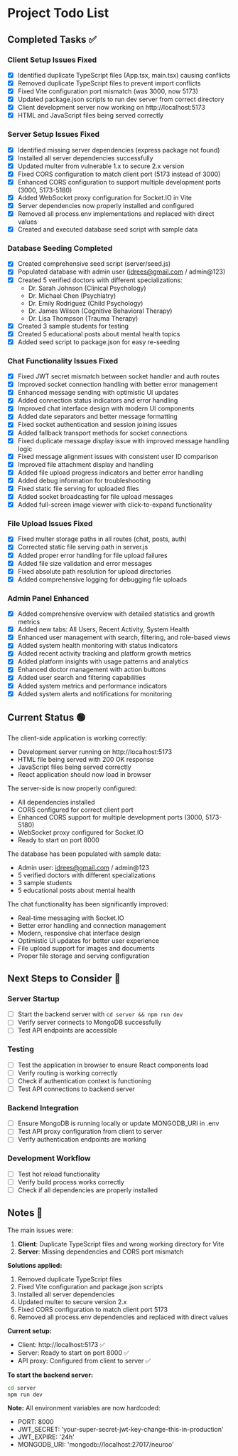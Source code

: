 # Project Todo List

## Completed Tasks ✅

### Client Setup Issues Fixed
- [x] Identified duplicate TypeScript files (App.tsx, main.tsx) causing conflicts
- [x] Removed duplicate TypeScript files to prevent import conflicts
- [x] Fixed Vite configuration port mismatch (was 3000, now 5173)
- [x] Updated package.json scripts to run dev server from correct directory
- [x] Client development server now working on http://localhost:5173
- [x] HTML and JavaScript files being served correctly

### Server Setup Issues Fixed
- [x] Identified missing server dependencies (express package not found)
- [x] Installed all server dependencies successfully
- [x] Updated multer from vulnerable 1.x to secure 2.x version
- [x] Fixed CORS configuration to match client port (5173 instead of 3000)
- [x] Enhanced CORS configuration to support multiple development ports (3000, 5173-5180)
- [x] Added WebSocket proxy configuration for Socket.IO in Vite
- [x] Server dependencies now properly installed and configured
- [x] Removed all process.env implementations and replaced with direct values
- [x] Created and executed database seed script with sample data

### Database Seeding Completed
- [x] Created comprehensive seed script (server/seed.js)
- [x] Populated database with admin user (idrees@gmail.com / admin@123)
- [x] Created 5 verified doctors with different specializations:
  - Dr. Sarah Johnson (Clinical Psychology)
  - Dr. Michael Chen (Psychiatry)
  - Dr. Emily Rodriguez (Child Psychology)
  - Dr. James Wilson (Cognitive Behavioral Therapy)
  - Dr. Lisa Thompson (Trauma Therapy)
- [x] Created 3 sample students for testing
- [x] Created 5 educational posts about mental health topics
- [x] Added seed script to package.json for easy re-seeding

### Chat Functionality Issues Fixed
- [x] Fixed JWT secret mismatch between socket handler and auth routes
- [x] Improved socket connection handling with better error management
- [x] Enhanced message sending with optimistic UI updates
- [x] Added connection status indicators and error handling
- [x] Improved chat interface design with modern UI components
- [x] Added date separators and better message formatting
- [x] Fixed socket authentication and session joining issues
- [x] Added fallback transport methods for socket connections
- [x] Fixed duplicate message display issue with improved message handling logic
- [x] Fixed message alignment issues with consistent user ID comparison
- [x] Improved file attachment display and handling
- [x] Added file upload progress indicators and better error handling
- [x] Added debug information for troubleshooting
- [x] Fixed static file serving for uploaded files
- [x] Added socket broadcasting for file upload messages
- [x] Added full-screen image viewer with click-to-expand functionality

### File Upload Issues Fixed
- [x] Fixed multer storage paths in all routes (chat, posts, auth)
- [x] Corrected static file serving path in server.js
- [x] Added proper error handling for file upload failures
- [x] Added file size validation and error messages
- [x] Fixed absolute path resolution for upload directories
- [x] Added comprehensive logging for debugging file uploads

### Admin Panel Enhanced
- [x] Added comprehensive overview with detailed statistics and growth metrics
- [x] Added new tabs: All Users, Recent Activity, System Health
- [x] Enhanced user management with search, filtering, and role-based views
- [x] Added system health monitoring with status indicators
- [x] Added recent activity tracking and platform growth metrics
- [x] Added platform insights with usage patterns and analytics
- [x] Enhanced doctor management with action buttons
- [x] Added user search and filtering capabilities
- [x] Added system metrics and performance indicators
- [x] Added system alerts and notifications for monitoring

## Current Status 🟢

The client-side application is working correctly:
- Development server running on http://localhost:5173
- HTML file being served with 200 OK response
- JavaScript files being served correctly
- React application should now load in browser

The server-side is now properly configured:
- All dependencies installed
- CORS configured for correct client port
- Enhanced CORS support for multiple development ports (3000, 5173-5180)
- WebSocket proxy configured for Socket.IO
- Ready to start on port 8000

The database has been populated with sample data:
- Admin user: idrees@gmail.com / admin@123
- 5 verified doctors with different specializations
- 3 sample students
- 5 educational posts about mental health

The chat functionality has been significantly improved:
- Real-time messaging with Socket.IO
- Better error handling and connection management
- Modern, responsive chat interface design
- Optimistic UI updates for better user experience
- File upload support for images and documents
- Proper file storage and serving configuration

## Next Steps to Consider 🔄

### Server Startup
- [ ] Start the backend server with `cd server && npm run dev`
- [ ] Verify server connects to MongoDB successfully
- [ ] Test API endpoints are accessible

### Testing
- [ ] Test the application in browser to ensure React components load
- [ ] Verify routing is working correctly
- [ ] Check if authentication context is functioning
- [ ] Test API connections to backend server

### Backend Integration
- [ ] Ensure MongoDB is running locally or update MONGODB_URI in .env
- [ ] Test API proxy configuration from client to server
- [ ] Verify authentication endpoints are working

### Development Workflow
- [ ] Test hot reload functionality
- [ ] Verify build process works correctly
- [ ] Check if all dependencies are properly installed

## Notes 📝

The main issues were:
1. **Client**: Duplicate TypeScript files and wrong working directory for Vite
2. **Server**: Missing dependencies and CORS port mismatch

**Solutions applied:**
1. Removed duplicate TypeScript files
2. Fixed Vite configuration and package.json scripts
3. Installed all server dependencies
4. Updated multer to secure version 2.x
5. Fixed CORS configuration to match client port 5173
6. Removed all process.env dependencies and replaced with direct values

**Current setup:**
- Client: http://localhost:5173 ✅
- Server: Ready to start on port 8000 ✅
- API proxy: Configured from client to server ✅

**To start the backend server:**
```bash
cd server
npm run dev
```

**Note:** All environment variables are now hardcoded:
- PORT: 8000
- JWT_SECRET: 'your-super-secret-jwt-key-change-this-in-production'
- JWT_EXPIRE: '24h'
- MONGODB_URI: 'mongodb://localhost:27017/neuroo'
